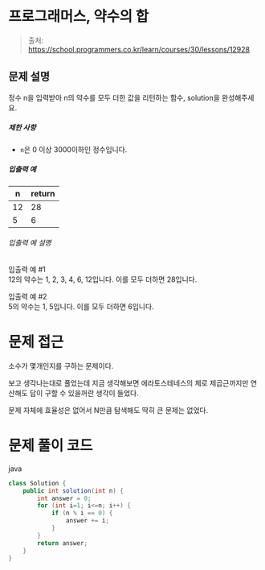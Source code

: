 # 프로그래머스, 약수의 합

> 출처: https://school.programmers.co.kr/learn/courses/30/lessons/12928

## 문제 설명

정수 n을 입력받아 n의 약수를 모두 더한 값을 리턴하는 함수, solution을 완성해주세요.

##### 제한 사항

-   `n`은 0 이상 3000이하인 정수입니다.

##### 입출력 예

| n   | return |
| --- | ------ |
| 12  | 28     |
| 5   | 6      |

###### 입출력 예 설명

입출력 예 #1  
12의 약수는 1, 2, 3, 4, 6, 12입니다. 이를 모두 더하면 28입니다.

입출력 예 #2  
5의 약수는 1, 5입니다. 이를 모두 더하면 6입니다.

# 문제 접근

소수가 몇개인지를 구하는 문제이다.

보고 생각나는대로 풀었는데 지금 생각해보면 에라토스테네스의 체로 제곱근까지만 연산해도 답이 구할 수 있을꺼란 생각이 들었다.

문제 자체에 효율성은 없어서 N만큼 탐색해도 딱히 큰 문제는 없었다.

# 문제 풀이 코드

java

```java
class Solution {
    public int solution(int n) {
        int answer = 0;
        for (int i=1; i<=n; i++) {
            if (n % i == 0) {
                answer += i;
            }
        }
        return answer;
    }
}
```
